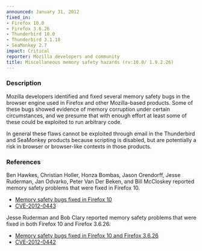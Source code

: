 ```yaml
---
announced: January 31, 2012
fixed_in:
- Firefox 10.0
- Firefox 3.6.26
- Thunderbird 10.0
- Thunderbird 3.1.18
- SeaMonkey 2.7
impact: Critical
reporter: Mozilla developers and community
title: Miscellaneous memory safety hazards (rv:10.0/ 1.9.2.26)
---
```


<h3>Description</h3>

<p>Mozilla developers identified and fixed several memory safety bugs
in the browser engine used in Firefox and other Mozilla-based
products. Some of these bugs showed evidence of memory corruption
under certain circumstances, and we presume that with enough effort at
least some of these could be exploited to run arbitrary code.</p>

<p class="note">In general these flaws cannot be exploited through email in the Thunderbird and SeaMonkey products because scripting is disabled, but are potentially a risk in browser or browser-like contexts in those products.</p>


<h3>References</h3>

<p>Ben Hawkes, Christian Holler, Honza Bombas, Jason Orendorff, Jesse Ruderman,
Jan Odvarko, Peter Van Der Beken, and Bill McCloskey reported memory safety
problems that were fixed in Firefox 10.</p>
<ul>
  <li><a href="https://bugzilla.mozilla.org/buglist.cgi?bug_id=695076,696748,712169,&#10;713209,714600,692817,715662,665578,711651,712289,684938,707051">
          Memory safety bugs fixed in Firefox 10</a></li>
  <li><a href="http://cve.mitre.org/cgi-bin/cvename.cgi?name=CVE-2012-0443" class="ex-ref">CVE-2012-0443</a></li>
</ul>
<p>Jesse Ruderman and Bob Clary reported memory safety problems that were fixed
in both Firefox 10 and Firefox 3.6.26.</p>
<ul>
  <li><a href="https://bugzilla.mozilla.org/buglist.cgi?bug_id=693399,705347">
          Memory safety bugs fixed in Firefox 10 and Firefox 3.6.26</a></li>
  <li><a href="http://cve.mitre.org/cgi-bin/cvename.cgi?name=CVE-2012-0442" class="ex-ref">CVE-2012-0442</a></li>




</ul>